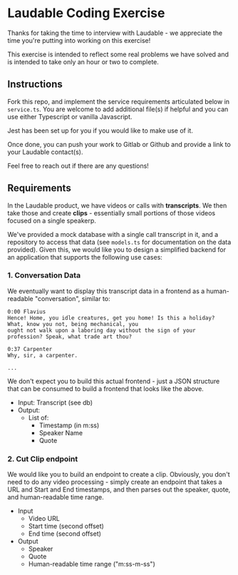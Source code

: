 # Laudable Coding Exercise

Thanks for taking the time to interview with Laudable - we appreciate the time you're putting into working on this
exercise!

This exercise is intended to reflect some real problems we have solved and is intended to take only an hour
or two to complete.

## Instructions

Fork this repo, and implement the service requirements articulated below in `service.ts`. You are welcome to add
additional file(s) if helpful and you can use either Typescript or vanilla Javascript.

Jest has been set up for you if you would like to make use of it.

Once done, you can push your work to Gitlab or Github and provide a link to your Laudable contact(s).

Feel free to reach out if there are any questions!

## Requirements

In the Laudable product, we have videos or calls with **transcripts**. We then take those and create **clips** -
essentially small portions of those videos focused on a single speakerp.

We've provided a mock database with a single call transcript in it, and a repository to access that data (see
`models.ts` for documentation on the data provided). Given this, we would like you to design a simplified backend
for an application that supports the following use cases:

### 1. Conversation Data 
We eventually want to display this transcript data in a frontend as a human-readable "conversation", similar to:

```text
0:00 Flavius
Hence! Home, you idle creatures, get you home! Is this a holiday? What, know you not, being mechanical, you
ought not walk upon a laboring day without the sign of your profession? Speak, what trade art thou?

0:37 Carpenter
Why, sir, a carpenter.

...
```

We don't expect you to build this actual frontend - just a JSON structure that can be consumed to build a frontend
that looks like the above.

* Input: Transcript (see db)
* Output:
  * List of:
    * Timestamp (in m:ss)
    * Speaker Name
    * Quote

### 2. Cut Clip endpoint

We would like you to build an endpoint to create a clip. Obviously, you don't need to do any video processing - simply
create an endpoint that takes a URL and Start and End timestamps, and then parses out the speaker, quote, and
human-readable time range.

* Input
  * Video URL
  * Start time (second offset)
  * End time (second offset)
* Output
  * Speaker
  * Quote
  * Human-readable time range ("m:ss-m-ss")
